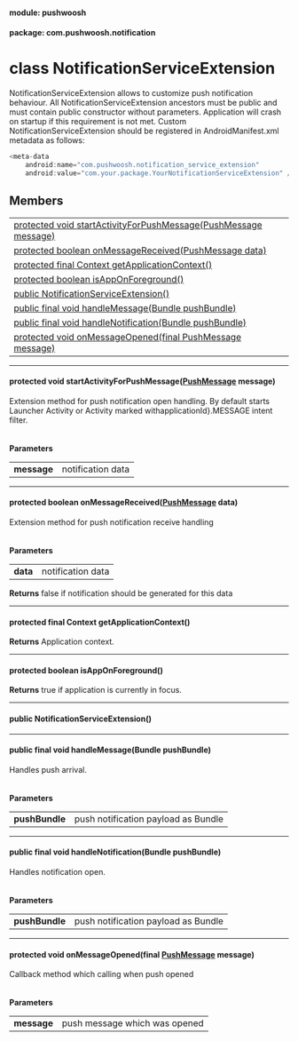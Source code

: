 
#### module: pushwoosh  

#### package: com.pushwoosh.notification  

# <a name="heading"></a>class NotificationServiceExtension  
NotificationServiceExtension allows to customize push notification behaviour. All NotificationServiceExtension ancestors must be public and must contain public constructor without parameters. Application will crash on startup if this requirement is not met. Custom NotificationServiceExtension should be registered in AndroidManifest.xml metadata as follows: <br/>
```Java
<meta-data
    android:name="com.pushwoosh.notification_service_extension"
    android:value="com.your.package.YourNotificationServiceExtension" />
```

## Members  

<table>
	<tr>
		<td><a href="#1aabf2366db4c59f0285d64701440f5f20">protected void startActivityForPushMessage(PushMessage message)</a></td>
	</tr>
	<tr>
		<td><a href="#1af7643913a39a07b464943576289e6c86">protected boolean onMessageReceived(PushMessage data)</a></td>
	</tr>
	<tr>
		<td><a href="#1a172cc10530180d4b230dd8b12032d7bb">protected final Context getApplicationContext()</a></td>
	</tr>
	<tr>
		<td><a href="#1a383ad47d068b3f03068ac94a1693d010">protected boolean isAppOnForeground()</a></td>
	</tr>
	<tr>
		<td><a href="#1afe96abfd9e1636c2c90025d0521e092d">public  NotificationServiceExtension()</a></td>
	</tr>
	<tr>
		<td><a href="#1aaf415945f3131a3149fdb46038a7e552">public final void handleMessage(Bundle pushBundle)</a></td>
	</tr>
	<tr>
		<td><a href="#1a9d29c63ac25fd96f34ad3f2ee21f9b1b">public final void handleNotification(Bundle pushBundle)</a></td>
	</tr>
	<tr>
		<td><a href="#1a23d001cfc622c6067207f323e2f32419">protected void onMessageOpened(final PushMessage message)</a></td>
	</tr>
</table>


----------  
  

#### <a name="1aabf2366db4c59f0285d64701440f5f20"></a>protected void startActivityForPushMessage(<a href="PushMessage.md">PushMessage</a> message)  
Extension method for push notification open handling. By default starts Launcher Activity or Activity marked withapplicationId}.MESSAGE intent filter.<br/><br/><br/><strong>Parameters</strong><br/>
<table>
	<tr>
		<td><strong>message</strong></td>
		<td>notification data </td>
	</tr>
</table>


----------  
  

#### <a name="1af7643913a39a07b464943576289e6c86"></a>protected boolean onMessageReceived(<a href="PushMessage.md">PushMessage</a> data)  
Extension method for push notification receive handling<br/><br/><br/><strong>Parameters</strong><br/>
<table>
	<tr>
		<td><strong>data</strong></td>
		<td>notification data </td>
	</tr>
</table>
<strong>Returns</strong> false if notification should be generated for this data 

----------  
  

#### <a name="1a172cc10530180d4b230dd8b12032d7bb"></a>protected final Context getApplicationContext()  
<strong>Returns</strong> Application context. 

----------  
  

#### <a name="1a383ad47d068b3f03068ac94a1693d010"></a>protected boolean isAppOnForeground()  
<strong>Returns</strong> true if application is currently in focus. 

----------  
  

#### <a name="1afe96abfd9e1636c2c90025d0521e092d"></a>public  NotificationServiceExtension()  


----------  
  

#### <a name="1aaf415945f3131a3149fdb46038a7e552"></a>public final void handleMessage(Bundle pushBundle)  
Handles push arrival.<br/><br/><br/><strong>Parameters</strong><br/>
<table>
	<tr>
		<td><strong>pushBundle</strong></td>
		<td>push notification payload as Bundle </td>
	</tr>
</table>


----------  
  

#### <a name="1a9d29c63ac25fd96f34ad3f2ee21f9b1b"></a>public final void handleNotification(Bundle pushBundle)  
Handles notification open.<br/><br/><br/><strong>Parameters</strong><br/>
<table>
	<tr>
		<td><strong>pushBundle</strong></td>
		<td>push notification payload as Bundle </td>
	</tr>
</table>


----------  
  

#### <a name="1a23d001cfc622c6067207f323e2f32419"></a>protected void onMessageOpened(final <a href="PushMessage.md">PushMessage</a> message)  
Callback method which calling when push opened<br/><br/><br/><strong>Parameters</strong><br/>
<table>
	<tr>
		<td><strong>message</strong></td>
		<td>push message which was opened </td>
	</tr>
</table>
